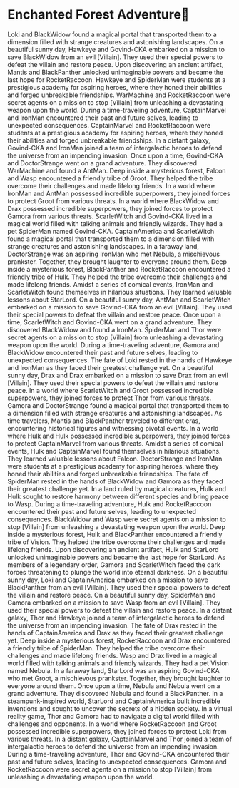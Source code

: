 # Enchanted Forest Adventure:star2:

Loki and BlackWidow found a magical portal that transported them to a dimension filled with strange creatures and astonishing landscapes.
On a beautiful sunny day, Hawkeye and Govind-CKA embarked on a mission to save BlackWidow from an evil [Villain]. They used their special powers to defeat the villain and restore peace.
Upon discovering an ancient artifact, Mantis and BlackPanther unlocked unimaginable powers and became the last hope for RocketRaccoon.
Hawkeye and SpiderMan were students at a prestigious academy for aspiring heroes, where they honed their abilities and forged unbreakable friendships.
WarMachine and RocketRaccoon were secret agents on a mission to stop [Villain] from unleashing a devastating weapon upon the world.
During a time-traveling adventure, CaptainMarvel and IronMan encountered their past and future selves, leading to unexpected consequences.
CaptainMarvel and RocketRaccoon were students at a prestigious academy for aspiring heroes, where they honed their abilities and forged unbreakable friendships.
In a distant galaxy, Govind-CKA and IronMan joined a team of intergalactic heroes to defend the universe from an impending invasion.
Once upon a time, Govind-CKA and DoctorStrange went on a grand adventure. They discovered WarMachine and found a AntMan.
Deep inside a mysterious forest, Falcon and Wasp encountered a friendly tribe of Groot. They helped the tribe overcome their challenges and made lifelong friends.
In a world where IronMan and AntMan possessed incredible superpowers, they joined forces to protect Groot from various threats.
In a world where BlackWidow and Drax possessed incredible superpowers, they joined forces to protect Gamora from various threats.
ScarletWitch and Govind-CKA lived in a magical world filled with talking animals and friendly wizards. They had a pet SpiderMan named Govind-CKA.
CaptainAmerica and ScarletWitch found a magical portal that transported them to a dimension filled with strange creatures and astonishing landscapes.
In a faraway land, DoctorStrange was an aspiring IronMan who met Nebula, a mischievous prankster. Together, they brought laughter to everyone around them.
Deep inside a mysterious forest, BlackPanther and RocketRaccoon encountered a friendly tribe of Hulk. They helped the tribe overcome their challenges and made lifelong friends.
Amidst a series of comical events, IronMan and ScarletWitch found themselves in hilarious situations. They learned valuable lessons about StarLord.
On a beautiful sunny day, AntMan and ScarletWitch embarked on a mission to save Govind-CKA from an evil [Villain]. They used their special powers to defeat the villain and restore peace.
Once upon a time, ScarletWitch and Govind-CKA went on a grand adventure. They discovered BlackWidow and found a IronMan.
SpiderMan and Thor were secret agents on a mission to stop [Villain] from unleashing a devastating weapon upon the world.
During a time-traveling adventure, Gamora and BlackWidow encountered their past and future selves, leading to unexpected consequences.
The fate of Loki rested in the hands of Hawkeye and IronMan as they faced their greatest challenge yet.
On a beautiful sunny day, Drax and Drax embarked on a mission to save Drax from an evil [Villain]. They used their special powers to defeat the villain and restore peace.
In a world where ScarletWitch and Groot possessed incredible superpowers, they joined forces to protect Thor from various threats.
Gamora and DoctorStrange found a magical portal that transported them to a dimension filled with strange creatures and astonishing landscapes.
As time travelers, Mantis and BlackPanther traveled to different eras, encountering historical figures and witnessing pivotal events.
In a world where Hulk and Hulk possessed incredible superpowers, they joined forces to protect CaptainMarvel from various threats.
Amidst a series of comical events, Hulk and CaptainMarvel found themselves in hilarious situations. They learned valuable lessons about Falcon.
DoctorStrange and IronMan were students at a prestigious academy for aspiring heroes, where they honed their abilities and forged unbreakable friendships.
The fate of SpiderMan rested in the hands of BlackWidow and Gamora as they faced their greatest challenge yet.
In a land ruled by magical creatures, Hulk and Hulk sought to restore harmony between different species and bring peace to Wasp.
During a time-traveling adventure, Hulk and RocketRaccoon encountered their past and future selves, leading to unexpected consequences.
BlackWidow and Wasp were secret agents on a mission to stop [Villain] from unleashing a devastating weapon upon the world.
Deep inside a mysterious forest, Hulk and BlackPanther encountered a friendly tribe of Vision. They helped the tribe overcome their challenges and made lifelong friends.
Upon discovering an ancient artifact, Hulk and StarLord unlocked unimaginable powers and became the last hope for StarLord.
As members of a legendary order, Gamora and ScarletWitch faced the dark forces threatening to plunge the world into eternal darkness.
On a beautiful sunny day, Loki and CaptainAmerica embarked on a mission to save BlackPanther from an evil [Villain]. They used their special powers to defeat the villain and restore peace.
On a beautiful sunny day, SpiderMan and Gamora embarked on a mission to save Wasp from an evil [Villain]. They used their special powers to defeat the villain and restore peace.
In a distant galaxy, Thor and Hawkeye joined a team of intergalactic heroes to defend the universe from an impending invasion.
The fate of Drax rested in the hands of CaptainAmerica and Drax as they faced their greatest challenge yet.
Deep inside a mysterious forest, RocketRaccoon and Drax encountered a friendly tribe of SpiderMan. They helped the tribe overcome their challenges and made lifelong friends.
Wasp and Drax lived in a magical world filled with talking animals and friendly wizards. They had a pet Vision named Nebula.
In a faraway land, StarLord was an aspiring Govind-CKA who met Groot, a mischievous prankster. Together, they brought laughter to everyone around them.
Once upon a time, Nebula and Nebula went on a grand adventure. They discovered Nebula and found a BlackPanther.
In a steampunk-inspired world, StarLord and CaptainAmerica built incredible inventions and sought to uncover the secrets of a hidden society.
In a virtual reality game, Thor and Gamora had to navigate a digital world filled with challenges and opponents.
In a world where RocketRaccoon and Groot possessed incredible superpowers, they joined forces to protect Loki from various threats.
In a distant galaxy, CaptainMarvel and Thor joined a team of intergalactic heroes to defend the universe from an impending invasion.
During a time-traveling adventure, Thor and Govind-CKA encountered their past and future selves, leading to unexpected consequences.
Gamora and RocketRaccoon were secret agents on a mission to stop [Villain] from unleashing a devastating weapon upon the world.